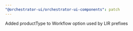 ```yaml
---
"@orchestrator-ui/orchestrator-ui-components": patch
---
```


Added productType to Workflow option used by LIR prefixes

